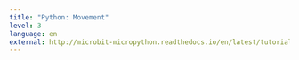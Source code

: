 ```yaml
---
title: "Python: Movement"
level: 3
language: en
external: http://microbit-micropython.readthedocs.io/en/latest/tutorials/movement.html
---
```

